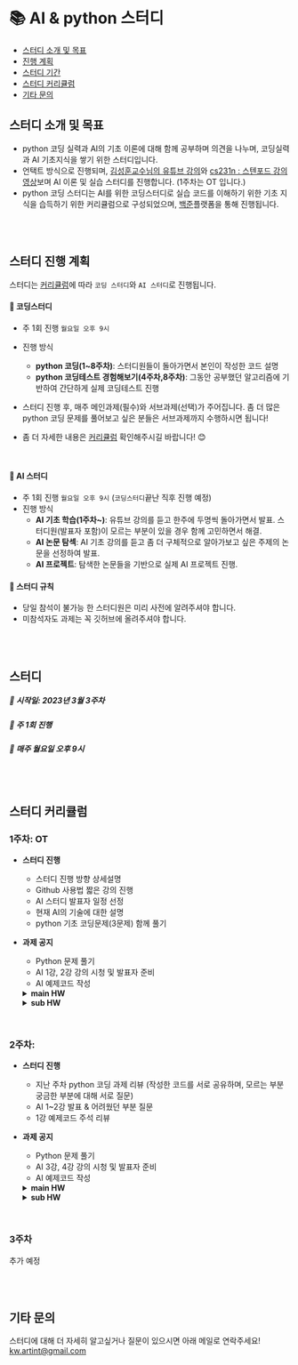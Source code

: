 # 📚 AI & python 스터디

- [스터디 소개 및 목표](#스터디-소개-및-목표)
- [진행 계획](#스터디-진행-계획)
- [스터디 기간](#스터디)
- [스터디 커리큘럼](#스터디-커리큘럼)
- [기타 문의](#기타-문의)


## 스터디 소개 및 목표
- python 코딩 실력과 AI의 기초 이론에 대해 함께 공부하며 의견을 나누며, 코딩실력과 AI 기초지식을 쌓기 위한 스터디입니다.
- 언택트 방식으로 진행되며, [김성훈교수님의 유튜브 강의](https://www.youtube.com/playlist?list=PLlMkM4tgfjnJ3I-dbhO9JTw7gNty6o_2m)와 [cs231n : 스텐포드 강의 영상](https://www.youtube.com/watch?v=vT1JzLTH4G4&list=PLSVEhWrZWDHQTBmWZufjxpw3s8sveJtnJ)보며 AI 이론 및 실습 스터디를 진행합니다. (1주차는 OT 입니다.)
- python 코딩 스터디는 AI를 위한 코딩스터디로 실습 코드를 이해하기 위한 기초 지식을 습득하기 위한 커리큘럼으로 구성되었으며, [백준](https://www.acmicpc.net/)플랫폼을 통해 진행됩니다.


<br><br>



## 스터디 진행 계획
스터디는 [커리큘럼](#코딩스터디-커리큘럼)에 따라 `코딩 스터디`와 `AI 스터디`로 진행됩니다.


#### 📌 코딩스터디 
- 주 1회 진행 `월요일 오후 9시`
- 진행 방식
   - **python 코딩(1~8주차)**: 스터디원들이 돌아가면서 본인이 작성한 코드 설명
   - **python 코딩테스트 경험해보기(4주차,8주차)**: 그동안 공부했던 알고리즘에 기반하여 간단하게 실제 코딩테스트 진행
   
- 스터디 진행 후, 매주 메인과제(필수)와 서브과제(선택)가 주어집니다. 좀 더 많은 python 코딩 문제를 풀어보고 싶은 분들은 서브과제까지 수행하시면 됩니다!
- 좀 더 자세한 내용은 [커리큘럼](#코딩스터디-커리큘럼) 확인해주시길 바랍니다! 😊

<br>


#### 📌 AI 스터디
- 주 1회 진행 `월요일 오후 9시` (`코딩스터디`끝난 직후 진행 예정)
- 진행 방식
	- **AI 기초 학습(1주차~)**: 유튜브 강의를 듣고 한주에 두명씩 돌아가면서 발표. 스터디원(발표자 포함)이 모르는 부분이 있을 경우 함께 고민하면서 해결.
	- **AI 논문 탐섹**: AI 기초 강의를 듣고 좀 더 구체적으로 알아가보고 싶은 주제의 논문을 선정하여 발표.
	- **AI 프로젝트**: 탐색한 논문들을 기반으로 실제 AI 프로젝트 진행.


#### 📌 스터디 규칙
- 당일 참석이 불가능 한 스터디원은 미리 사전에 알려주셔야 합니다.
- 미참석자도 과제는 꼭 깃허브에 올려주셔야 합니다.

<br><br>

## 스터디

##### 📅 시작일: 2023년 3월 3주차
##### 📅 주 1회 진행 
##### 📅 매주 월요일 오후 9시 

<br><br>


## 스터디 커리큘럼

   
### 1주차: OT
- **스터디 진행**
   - 스터디 진행 방향 상세설명
   - Github 사용법 짧은 강의 진행
   - AI 스터디 발표자 일정 선정
   - 현재 AI의 기술에 대한 설명
   - python 기초 코딩문제(3문제) 함께 풀기 
    
- **과제 공지**
	- Python 문제 풀기
	- AI 1강, 2강 강의 시청 및 발표자 준비
	- AI 예제코드 작성	
	
	<details>
   	<summary><strong>main HW</strong></summary>
	
	- python
   		- [백준] [입출력과 사칙연산](https://www.acmicpc.net/step/1) (13문제) 
		
	- AI [PyTorchZeroToAll (in English)](https://www.youtube.com/playlist?list=PLlMkM4tgfjnJ3I-dbhO9JTw7gNty6o_2m) 1\~6강 유튜브 시청 (+발표자: 1강, 2강 발표 준비)
		- 1강: [Overview](https://www.youtube.com/watch?v=SKq-pmkekTk&list=PLlMkM4tgfjnJ3I-dbhO9JTw7gNty6o_2m&index=1)
		- 2강: [Linear Model](https://www.youtube.com/watch?v=l-Fe9Ekxxj4&list=PLlMkM4tgfjnJ3I-dbhO9JTw7gNty6o_2m&index=2)

		
	- AI 예제 코드에 주석 달기 
		- [*01_basics.py*](https://github.com/hunkim/PyTorchZeroToAll/blob/master/01_basics.py)
		
   	</details>
   
   	<details>
   	<summary><strong>sub HW</strong></summary>

   	- python [프로그래머스] [연속된 수의 합](https://school.programmers.co.kr/learn/courses/30/lessons/120923)


   
   	</details>

<br>


### 2주차: 
- **스터디 진행**
   - 지난 주차 python 코딩 과제 리뷰 
   (작성한 코드를 서로 공유하며, 모르는 부분 궁금한 부분에 대해 서로 질문)
   - AI 1\~2강 발표 & 어려웠던 부분 질문
   - 1강 예제코드 주석 리뷰
   
- **과제 공지**
	- Python 문제 풀기
	- AI 3강, 4강 강의 시청 및 발표자 준비
	- AI 예제코드 작성	

	<details>
	<summary><strong>main HW</strong></summary>

	- python
		- [백준] [조건문](https://www.acmicpc.net/step/1) (홀수번 문제 총 4문제)
		- [백준] [반복문](https://www.acmicpc.net/step/3) (짝수번 문제 총 6문제)
	
	- [PyTorchZeroToAll (in English)](https://www.youtube.com/playlist?list=PLlMkM4tgfjnJ3I-dbhO9JTw7gNty6o_2m) 7~9강 유튜브 강의 시청 (+발표자: 3강, 4강 발표 준비)	
		-   3강: [Gradient Descent](https://www.youtube.com/watch?v=b4Vyma9wPHo&list=PLlMkM4tgfjnJ3I-dbhO9JTw7gNty6o_2m&index=3)
		-   4강: [Back-propagation and Autograd](https://www.youtube.com/watch?v=ma2KXWblllc&list=PLlMkM4tgfjnJ3I-dbhO9JTw7gNty6o_2m&index=4)

	- AI 예제 코드에 주석 달기 
		 - [*02_manual_gradient.py*](https://github.com/hunkim/PyTorchZeroToAll/blob/master/02_manual_gradient.py) 
		 - [*03_auto_gradient.py*](https://github.com/hunkim/PyTorchZeroToAll/blob/master/03_auto_gradient.py)
   
   </details>
   
   <details>
   <summary><strong>sub HW</strong></summary>

    - [백준] [if문](https://www.acmicpc.net/step/4)
    - [백준] [for문](https://www.acmicpc.net/step/3)
   
   </details>

<br>

### 3주차
추가 예정




<br><br>

## 기타 문의
스터디에 대해 더 자세히 알고싶거나 질문이 있으시면 아래 메일로 연락주세요!
<br>
kw.artint@gmail.com
